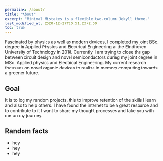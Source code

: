 ```yaml
---
permalink: /about/
title: "About"
excerpt: "Minimal Mistakes is a flexible two-column Jekyll theme."
last_modified_at: 2020-12-27T20:51:23+2:00
toc: true
---
```


Fascinated by physics as well as modern devices, I completed my joint BSc. degree in Applied Physics and Electrical Engineering at the Eindhoven University of Technology in 2018. Currently, I am trying to close the gap between circuit design and novel semiconductors during my joint degree in MSc. Applied physics and Electrical Engineering. My current research focusses on novel organic devices to realize in memory computing towards a greener future.

## Goal

It is to log my random projects, this to improve retention of the skills I learn and also to help others. I have found the internet to be a great resource and to contribute to it I want to share my thought processes and take you with me on my journey.

## Random facts 

- hey
- hey
- hey
